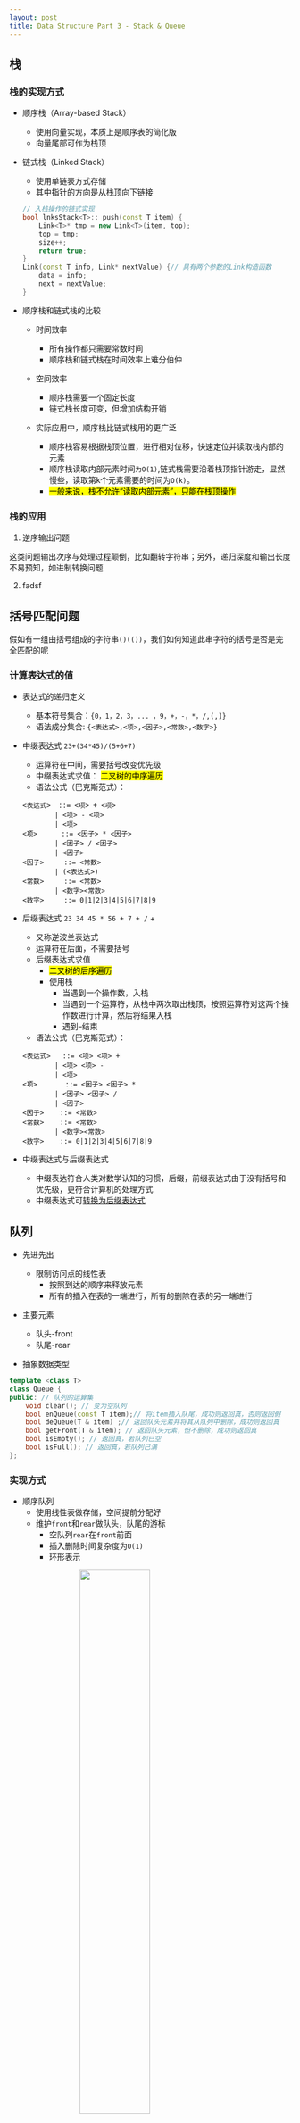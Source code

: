 ```yaml
---
layout: post
title: Data Structure Part 3 - Stack & Queue
---
```


## 栈

### 栈的实现方式

- 顺序栈（Array-based Stack）
	- 使用向量实现，本质上是顺序表的简化版
	- 向量尾部可作为栈顶

- 链式栈（Linked Stack）
	- 使用单链表方式存储
	- 其中指针的方向是从栈顶向下链接  

	```cpp
	// 入栈操作的链式实现
	bool lnksStack<T>:: push(const T item) {
		Link<T>* tmp = new Link<T>(item, top);
		top = tmp;
		size++;
		return true;
	} 
	Link(const T info, Link* nextValue) {// 具有两个参数的Link构造函数
		data = info;
		next = nextValue;
	}
	```

- 顺序栈和链式栈的比较
	- 时间效率
		- 所有操作都只需要常数时间
		- 顺序栈和链式栈在时间效率上难分伯仲

	- 空间效率
		- 顺序栈需要一个固定长度
		- 链式栈长度可变，但增加结构开销  

	- 实际应用中，顺序栈比链式栈用的更广泛
		- 顺序栈容易根据栈顶位置，进行相对位移，快速定位并读取栈内部的元素
		- 顺序栈读取内部元素时间`为O(1)`,链式栈需要沿着栈顶指针游走，显然慢些，读取第k个元素需要的时间为`O(k)`。
		- <mark>一般来说，栈不允许“读取内部元素”，只能在栈顶操作 </mark>

### 栈的应用

1. 逆序输出问题

这类问题输出次序与处理过程颠倒，比如翻转字符串；另外，递归深度和输出长度不易预知，如进制转换问题

2. fadsf 


## 括号匹配问题

假如有一组由括号组成的字符串`()(())`，我们如何知道此串字符的括号是否是完全匹配的呢

### 计算表达式的值

- 表达式的递归定义
	- 基本符号集合：`{0，1，2，3，... ，9，+，-，*，/,(,)}`
	- 语法成分集合: `{<表达式>,<项>,<因子>,<常数>,<数字>}`

- 中缀表达式 `23+(34*45)/(5+6+7)`
	- 运算符在中间，需要括号改变优先级
	- 中缀表达式求值： <mark>二叉树的中序遍历</mark>
	- 语法公式（巴克斯范式）：

	```
	<表达式>  ::= <项> + <项>
		 	| <项> - <项>
			| <项>
	<项>      ::= <因子> * <因子>
		 	| <因子> / <因子>
			| <因子>
	<因子>     ::= <常数>
			| (<表达式>)
	<常数>     ::= <常数>
			| <数字><常数>
	<数字>     ::= 0|1|2|3|4|5|6|7|8|9
	```

- 后缀表达式 `23 34 45 * 56 + 7 + /` +
	- 又称逆波兰表达式
	- 运算符在后面，不需要括号
	- 后缀表达式求值
		- <mark>二叉树的后序遍历</mark>
		- 使用栈
			- 当遇到一个操作数，入栈
			- 当遇到一个运算符，从栈中两次取出栈顶，按照运算符对这两个操作数进行计算，然后将结果入栈
			- 遇到`=`结束
	- 语法公式（巴克斯范式）：

	```
	<表达式>   ::= <项> <项> +
			| <项> <项> -
			| <项>
	<项> 	  ::= <因子> <因子> *
			| <因子> <因子> /
			| <因子>
	<因子>    ::= <常数>
	<常数>    ::= <常数>
			| <数字><常数>
	<数字>    ::= 0|1|2|3|4|5|6|7|8|9
	```

- 中缀表达式与后缀表达式
	- 中缀表达符合人类对数学认知的习惯，后缀，前缀表达式由于没有括号和优先级，更符合计算机的处理方式
	- 中缀表达式可[转换为后缀表达式](http://btechsmartclass.com/DS/U2_T5.html) 


## 队列

- 先进先出
	- 限制访问点的线性表
		- 按照到达的顺序来释放元素
		- 所有的插入在表的一端进行，所有的删除在表的另一端进行

- 主要元素
	- 队头-front
	- 队尾-rear

- 抽象数据类型

```cpp
template <class T> 
class Queue {
public: // 队列的运算集
 	void clear(); // 变为空队列
 	bool enQueue(const T item);// 将item插入队尾，成功则返回真，否则返回假
 	bool deQueue(T & item) ;// 返回队头元素并将其从队列中删除，成功则返回真
 	bool getFront(T & item); // 返回队头元素，但不删除，成功则返回真
 	bool isEmpty(); // 返回真，若队列已空
 	bool isFull(); // 返回真，若队列已满
}; 
```

### 实现方式

- 顺序队列
	- 使用线性表做存储，空间提前分配好
	- 维护`front`和`rear`做队头，队尾的游标
		- 空队列`rear`在`front`前面
		- 插入删除时间复杂度为`O(1)`
		- 环形表示

<img src="/assets/images/2008/07/queue1.png" style="display:block; margin-left:auto; margin-right:auto; width:50%"/>

```cpp
template <class Elem> 
class Aqueue : public Queue<Elem> {
	private:
 		int size; // 队列的最大容量
 		int front; // 队首元素指针
 		int rear; // 队尾元素指针
 		Elem *listArray; // 存储元素的数组
	public:
 		AQueue(int sz=DefaultListSize) {// 让存储元素的数组多预留一个空位
 			size = sz+1; // size数组长，sz队列最大长度
 			rear = 0; front = 1; // 也可以rear=-1; front=0
 			listArray = new Elem[size];
 		}
 		~AQueue() { delete [] listArray; }
 		void clear() { front = rear+1; } 
		int length() { reutrn (rear + 1 -front)%size; }
```

- 入队
	- 在队尾插入，移动`rear`指针

	```cpp
	bool enqueue(const Elem& it){
		if(((rear+2)%size) == front){
			return false;
		}else{
			rear = (rear+1)%size;
			listArray[rear] = it;
			return true;
		}
	}
	```
- 出队
	- 依靠移动`front`指针，不进行delete元素的操作

	```cpp
	bool dequeue(Elem& it){
		if(length() == 0 ){
			return false;
		}
		it = listArray[front];
		front = (front+1)%size;
		return true;
	}
	```

- 链式队列
	- 用单链表方式存储，队列每个元素对于链表中的一个节点
	- 插入时间复杂度为`O(1)`

### 顺序队列和链式队列比较
- 顺序队列
	- 固定存储空间
- 链式队列
	- 可以满足大小无法估计的情况
- 都不允许访问队列内部元素

- 环形队列
	- 线性表在部分元素出队后会造成空间的浪费，解决这个问题，引入环形队列，它是一个首尾相连的FIFO的数据结构，采用数组的线性空间,数据组织简单。能很快知道队列是否满为空。
	- 插入时间复杂度为`O(1)`






